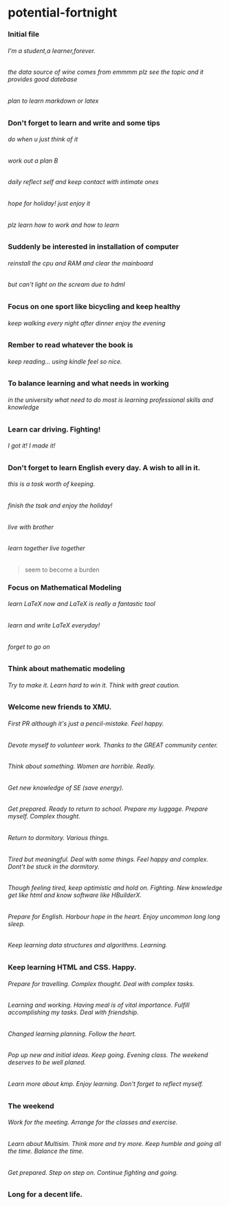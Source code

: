 # potential-fortnight
### Initial file
###### I'm a student,a learner,forever.
###### the data source of wine comes from emmmm plz see the topic and it provides good datebase
###### plan to learn markdown or latex

### Don't forget to learn and write and some tips
###### do when u just think of it
###### work out a plan B
###### daily reflect self and keep contact with intimate ones
###### hope for holiday! just enjoy it
###### plz learn how to work and how to learn
### Suddenly be interested in installation of computer
###### reinstall the cpu and RAM and clear the mainboard
###### but can't light on the scream due to hdml

### Focus on one sport like bicycling and keep healthy
###### keep walking every night after dinner enjoy the evening
### Rember to read whatever the book is
###### keep reading... using kindle feel so nice. 
### To balance learning and what needs in working
###### in the university what need to do most is learning professional skills and knowledge

### Learn car driving. Fighting!
###### I got it! I made it!
### Don't forget to learn English every day.  A wish to all in it. 
###### this is a task worth of keeping.
###### finish the tsak and enjoy the holiday!
###### live with brother
###### learn together live together
> seem to become a  burden

### Focus on Mathematical Modeling
###### learn LaTeX now and LaTeX is really a fantastic tool
###### learn and write LaTeX everyday!
###### forget to go on
### Think about mathematic modeling
###### Try to make it. Learn hard to win it. Think with great caution. 

### Welcome new friends to XMU. 
###### First PR although it's just a pencil-mistake. Feel happy. 
###### Devote myself to volunteer work. Thanks to the GREAT community center. 
###### Think about something. Women are horrible. Really. 
###### Get new knowledge of SE (save energy). 
###### Get prepared. Ready to return to school. Prepare my luggage. Prepare myself. Complex thought. 
###### Return to dormitory. Various things. 
###### Tired but meaningful. Deal with some things. Feel happy and complex. Dont't be stuck in the dormitory. 
###### Though feeling tired, keep optimistic and hold on. Fighting. New knowledge get like html and know software like HBuilderX. 
###### Prepare for English. Harbour hope in the heart. Enjoy uncommon long long sleep. 
###### Keep learning data structures and algorithms. Learning. 

### Keep learning HTML and CSS. Happy. 
###### Prepare for travelling. Complex thought. Deal with complex tasks. 
###### Learning and working. Having meal is of vital importance. Fulfill accomplishing my tasks. Deal with friendship. 
###### Changed learning planning. Follow the heart. 
###### Pop up new and initial ideas. Keep going. Evening class. The weekend deserves to be well planed. 
###### Learn more about kmp. Enjoy learning. Don't forget to reflect myself. 

### The weekend
###### Work for the meeting. Arrange for the classes and exercise. 
###### Learn about Multisim. Think more and try more. Keep humble and going all the time. Balance the time. 
###### Get prepared. Step on step on. Continue fighting and going. 

### Long for a decent life. 
###### 
